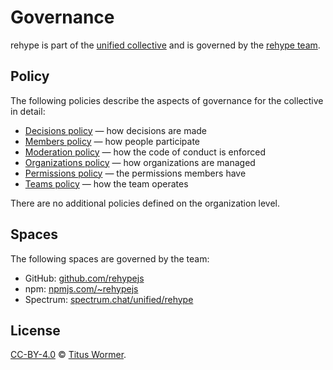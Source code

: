 # Governance

rehype is part of the [unified collective][collective] and is governed
by the [rehype team][team].

## Policy

The following policies describe the aspects of governance for the collective in
detail:

*   [Decisions policy][decisions-policy] — how decisions are made
*   [Members policy][members-policy] — how people participate
*   [Moderation policy][moderation-policy] — how the code of conduct is enforced
*   [Organizations policy][organizations-policy] — how organizations are managed
*   [Permissions policy][permissions-policy] — the permissions members have
*   [Teams policy][collective] — how the team operates

There are no additional policies defined on the organization level.

## Spaces

The following spaces are governed by the team:

*   GitHub: [github.com/rehypejs](https://github.com/rehypejs)
*   npm: [npmjs.com/~rehypejs](https://www.npmjs.com/org/rehypejs)
*   Spectrum: [spectrum.chat/unified/rehype](https://spectrum.chat/unified/rehype)

## License

[CC-BY-4.0][license] © [Titus Wormer][author].

<!-- Definitions -->

[license]: https://creativecommons.org/licenses/by/4.0/

[author]: https://wooorm.com

[collective]: https://github.com/unifiedjs/collective

[team]: https://github.com/unifiedjs/collective#rehype-team

[decisions-policy]: https://github.com/unifiedjs/collective/blob/HEAD/decisions.md

[members-policy]: https://github.com/unifiedjs/collective/blob/HEAD/members.md

[moderation-policy]: https://github.com/unifiedjs/collective/blob/HEAD/moderation.md

[organizations-policy]: https://github.com/unifiedjs/collective/blob/HEAD/organizations.md

[permissions-policy]: https://github.com/unifiedjs/collective/blob/HEAD/permissions.md
